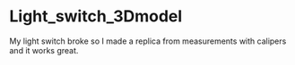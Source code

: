 # Light_switch_3Dmodel
My light switch broke so I made a replica from measurements with calipers and it works great.
